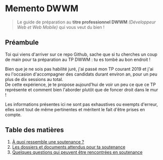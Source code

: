 # Memento DWWM
> Le guide de préparation au **titre professionnel DWWM**
> _(Développeur Web et Web Mobile)_ qui vous veut du bien !

## Préambule
Toi qui viens d'arriver sur ce repo Github, sache que si tu cherches un coup de main
pour ta préparation au TP DWWM : tu es tombé au bon endroit !

Bien que je ne sois pas habilité juré, j'ai passé mon TP courant 2019 et j'ai eu l'occasion d'accompagner
des candidats durant environ an, pour un peu plus de dix sessions au total.  
De cette expérience, je te propose aujourd'hui de voir un peu ce que ce TP représente et comment
bien l'aborder plutôt que de foncer droit dans le mur !

Les informations présentes ici ne sont pas exhaustives ou exempts d'erreur, elles sont tout de même
pertinentes et méritent le fait d'être prises en compte.

## Table des matières
1. [À quoi ressemble une soutenance ?](./soutenance.md)
2. [Les dossiers et documents attendus pour ta soutenance](./dossiers.md)
3. [Quelques questions qui peuvent être rencontrées en soutenance](./questions.md)

